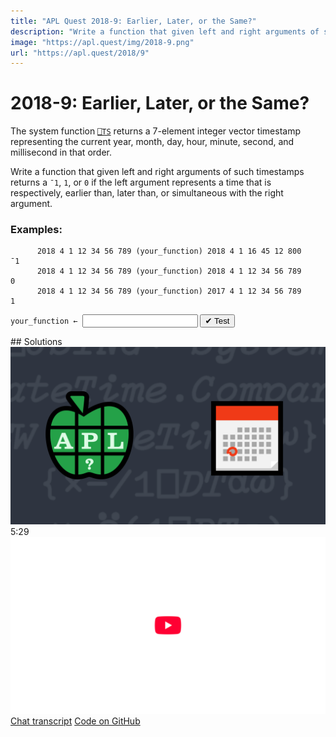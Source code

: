 ```yaml
---
title: "APL Quest 2018-9: Earlier, Later, or the Same?"
description: "Write a function that given left and right arguments of such timestamps returns a `¯1`, `1`, or `0` if the left argument represents a time that is respectively, earlier than, later than, or simultaneous with the right argument."
image: "https://apl.quest/img/2018-9.png"
url: "https://apl.quest/2018/9"
---
```


# <span class=s>2018-</span>9: Earlier, Later, or the Same?

The system function [`⎕TS`](http://help.dyalog.com/latest/#Language/System%20Functions/ts.htm?) returns a 7-element integer vector timestamp representing the current year, month, day, hour, minute, second, and millisecond in that order. 

Write a function that given left and right arguments of such timestamps returns a `¯1`, `1`, or `0` if the left argument represents a time that is respectively, earlier than, later than, or simultaneous with the right argument.

### Examples:

```APL
      2018 4 1 12 34 56 789 (your_function) 2018 4 1 16 45 12 800
¯1
      2018 4 1 12 34 56 789 (your_function) 2018 4 1 12 34 56 789
0
      2018 4 1 12 34 56 789 (your_function) 2017 4 1 12 34 56 789 
1
```
<div class="pdiv">
  <code onclick="p_Input.focus()">your_function ← </code><input id="p_Input" autocomplete="off" spellcheck="false" oninput="this.parentElement.querySelector`button`.disabled=false;localStorage.setItem(window.location.pathname,this.value)" onkeypress="subm(event)">
  <button onclick="alert$.next`Testing…`;submitSolution`p`" class="md-button md-button--primary">&#x2714; Test</button>
</div>
<p id="p_Output"></p>
## Solutions
<div onclick="play(this)" title="Video on YouTube" class="yt">
<img class="md-header--shadow" alt="Video Thumbnail" src="../../img/2018-9.png">
<time>5:29</time>
<img alt="YouTube" src="../../img/yt-big.png">
</div>
<a href="https://chat.stackexchange.com/transcript/52405?m=63197530#63197530" target="_blank" class="md-button md-button--primary">Chat transcript</a>
<a href="https://github.com/abrudz/apl_quest/tree/main/2018/9.apl" target="_blank" class="md-button md-button--primary right">Code on GitHub</a>

<script>
    testCases={"a":[["2018 4 1 12 34 56 789","2018 4 1 16 45 12 800"],["2018 4 1 12 34 56 789"," 2017 4 1 12 34 56 789"],["?5000 12 29 24 60 60","?5000 12 29 24 60 60"]],"b":[["2018 4 1 12 34 56 789","2018 4 1 12 34 56 789"],["0 0 0 0 0 0 0","0 0 0 0 0 0 0"],["0 0 0 0 0 0 0","2018 4 1 16 45 12 800"]],"f":"{((0~⍨×⍺-⍵),0)[1]}"}
    p_Input.value=localStorage.getItem(window.location.pathname)
    play=e=>e.outerHTML=`<iframe class="md-header--shadow" src="https://www.youtube.com/embed/gPQpCa0ke0U?list=PLYKQVqyrAEj9wDIUyLDGtDAFTKY38BUMN&autoplay=1" title="<span class=s>2018-</span>9: Earlier, Later, or the Same? (APL Quest 2018-9)" frameborder="0" allow="accelerometer; autoplay; clipboard-write; encrypted-media; gyroscope; picture-in-picture; web-share" referrerpolicy="strict-origin-when-cross-origin" allowfullscreen></iframe>`
</script>
